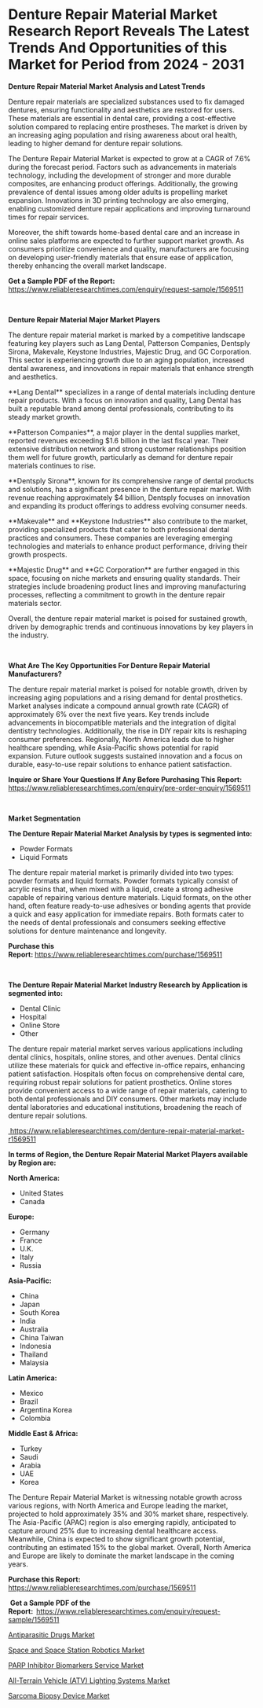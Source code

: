 <p><h1>Denture Repair Material Market Research Report Reveals The Latest Trends And Opportunities of this Market for Period from 2024 - 2031</h1></p><p><strong>Denture Repair Material Market Analysis and Latest Trends</strong></p>
<p><p>Denture repair materials are specialized substances used to fix damaged dentures, ensuring functionality and aesthetics are restored for users. These materials are essential in dental care, providing a cost-effective solution compared to replacing entire prostheses. The market is driven by an increasing aging population and rising awareness about oral health, leading to higher demand for denture repair solutions.</p><p>The Denture Repair Material Market is expected to grow at a CAGR of 7.6% during the forecast period. Factors such as advancements in materials technology, including the development of stronger and more durable composites, are enhancing product offerings. Additionally, the growing prevalence of dental issues among older adults is propelling market expansion. Innovations in 3D printing technology are also emerging, enabling customized denture repair applications and improving turnaround times for repair services.</p><p>Moreover, the shift towards home-based dental care and an increase in online sales platforms are expected to further support market growth. As consumers prioritize convenience and quality, manufacturers are focusing on developing user-friendly materials that ensure ease of application, thereby enhancing the overall market landscape.</p></p>
<p><strong>Get a Sample PDF of the Report:&nbsp;</strong> <a href="https://www.reliableresearchtimes.com/enquiry/request-sample/1569511?utm_campaign=1740&utm_medium=2&utm_source=Github&utm_content=ia&utm_term=14102024&utm_id=denture-repair-material">https://www.reliableresearchtimes.com/enquiry/request-sample/1569511</a></p>
<p>&nbsp;</p>
<p><strong>Denture Repair Material Major Market Players</strong></p>
<p><p>The denture repair material market is marked by a competitive landscape featuring key players such as Lang Dental, Patterson Companies, Dentsply Sirona, Makevale, Keystone Industries, Majestic Drug, and GC Corporation. This sector is experiencing growth due to an aging population, increased dental awareness, and innovations in repair materials that enhance strength and aesthetics.</p><p>**Lang Dental** specializes in a range of dental materials including denture repair products. With a focus on innovation and quality, Lang Dental has built a reputable brand among dental professionals, contributing to its steady market growth.</p><p>**Patterson Companies**, a major player in the dental supplies market, reported revenues exceeding $1.6 billion in the last fiscal year. Their extensive distribution network and strong customer relationships position them well for future growth, particularly as demand for denture repair materials continues to rise.</p><p>**Dentsply Sirona**, known for its comprehensive range of dental products and solutions, has a significant presence in the denture repair market. With revenue reaching approximately $4 billion, Dentsply focuses on innovation and expanding its product offerings to address evolving consumer needs.</p><p>**Makevale** and **Keystone Industries** also contribute to the market, providing specialized products that cater to both professional dental practices and consumers. These companies are leveraging emerging technologies and materials to enhance product performance, driving their growth prospects.</p><p>**Majestic Drug** and **GC Corporation** are further engaged in this space, focusing on niche markets and ensuring quality standards. Their strategies include broadening product lines and improving manufacturing processes, reflecting a commitment to growth in the denture repair materials sector.</p><p>Overall, the denture repair material market is poised for sustained growth, driven by demographic trends and continuous innovations by key players in the industry.</p></p>
<p>&nbsp;</p>
<p><strong>What Are The Key Opportunities For Denture Repair Material Manufacturers?</strong></p>
<p><p>The denture repair material market is poised for notable growth, driven by increasing aging populations and a rising demand for dental prosthetics. Market analyses indicate a compound annual growth rate (CAGR) of approximately 6% over the next five years. Key trends include advancements in biocompatible materials and the integration of digital dentistry technologies. Additionally, the rise in DIY repair kits is reshaping consumer preferences. Regionally, North America leads due to higher healthcare spending, while Asia-Pacific shows potential for rapid expansion. Future outlook suggests sustained innovation and a focus on durable, easy-to-use repair solutions to enhance patient satisfaction.</p></p>
<p><strong>Inquire or Share Your Questions If Any Before Purchasing This Report:</strong> <a href="https://www.reliableresearchtimes.com/enquiry/pre-order-enquiry/1569511?utm_campaign=1740&utm_medium=2&utm_source=Github&utm_content=ia&utm_term=14102024&utm_id=denture-repair-material">https://www.reliableresearchtimes.com/enquiry/pre-order-enquiry/1569511</a></p>
<p>&nbsp;</p>
<p><strong>Market Segmentation</strong></p>
<p><strong>The Denture Repair Material Market Analysis by types is segmented into:</strong></p>
<p><ul><li>Powder Formats</li><li>Liquid Formats</li></ul></p>
<p><p>The denture repair material market is primarily divided into two types: powder formats and liquid formats. Powder formats typically consist of acrylic resins that, when mixed with a liquid, create a strong adhesive capable of repairing various denture materials. Liquid formats, on the other hand, often feature ready-to-use adhesives or bonding agents that provide a quick and easy application for immediate repairs. Both formats cater to the needs of dental professionals and consumers seeking effective solutions for denture maintenance and longevity.</p></p>
<p><strong>Purchase this Report:&nbsp;</strong><a href="https://www.reliableresearchtimes.com/purchase/1569511?utm_campaign=1740&utm_medium=2&utm_source=Github&utm_content=ia&utm_term=14102024&utm_id=denture-repair-material">https://www.reliableresearchtimes.com/purchase/1569511</a></p>
<p>&nbsp;</p>
<p><strong>The Denture Repair Material Market Industry Research by Application is segmented into:</strong></p>
<p><ul><li>Dental Clinic</li><li>Hospital</li><li>Online Store</li><li>Other</li></ul></p>
<p><p>The denture repair material market serves various applications including dental clinics, hospitals, online stores, and other avenues. Dental clinics utilize these materials for quick and effective in-office repairs, enhancing patient satisfaction. Hospitals often focus on comprehensive dental care, requiring robust repair solutions for patient prosthetics. Online stores provide convenient access to a wide range of repair materials, catering to both dental professionals and DIY consumers. Other markets may include dental laboratories and educational institutions, broadening the reach of denture repair solutions.</p></p>
<p><a href="https://www.reliableresearchtimes.com/denture-repair-material-market-r1569511?utm_campaign=1740&utm_medium=2&utm_source=Github&utm_content=ia&utm_term=14102024&utm_id=denture-repair-material">&nbsp;https://www.reliableresearchtimes.com/denture-repair-material-market-r1569511</a></p>
<p><strong>In terms of Region, the Denture Repair Material Market Players available by Region are:</strong></p>
<p>
    <p> <strong> North America: </strong>
        <ul>
            <li>United States</li>
            <li>Canada</li>
        </ul>
        </p> 
    <p> <strong> Europe: </strong>
        <ul>
            <li>Germany</li>
            <li>France</li>
            <li>U.K.</li>
            <li>Italy</li>
            <li>Russia</li>
        </ul>
        </p> 
    <p> <strong> Asia-Pacific: </strong>
        <ul>
            <li>China</li>
            <li>Japan</li>
            <li>South Korea</li>
            <li>India</li>
            <li>Australia</li>
            <li>China Taiwan</li>
            <li>Indonesia</li>
            <li>Thailand</li>
            <li>Malaysia</li>
        </ul>
        </p> 
    <p> <strong> Latin America: </strong>
        <ul>
            <li>Mexico</li>
            <li>Brazil</li>
            <li>Argentina Korea</li>
            <li>Colombia</li>
        </ul>
        </p> 
    <p> <strong> Middle East & Africa: </strong>
        <ul>
            <li>Turkey</li>
            <li>Saudi</li>
            <li>Arabia</li>
            <li>UAE</li>
            <li>Korea</li>
        </ul>
    </p>
    </p>
<p><p>The Denture Repair Material Market is witnessing notable growth across various regions, with North America and Europe leading the market, projected to hold approximately 35% and 30% market share, respectively. The Asia-Pacific (APAC) region is also emerging rapidly, anticipated to capture around 25% due to increasing dental healthcare access. Meanwhile, China is expected to show significant growth potential, contributing an estimated 15% to the global market. Overall, North America and Europe are likely to dominate the market landscape in the coming years.</p></p>
<p><strong>Purchase this Report: </strong><a href="https://www.reliableresearchtimes.com/purchase/1569511?utm_campaign=1740&utm_medium=2&utm_source=Github&utm_content=ia&utm_term=14102024&utm_id=denture-repair-material">https://www.reliableresearchtimes.com/purchase/1569511</a></p>
<p>&nbsp;<strong>Get a Sample PDF of the Report:&nbsp;&nbsp;</strong><a href="https://www.reliableresearchtimes.com/enquiry/request-sample/1569511?utm_campaign=1740&utm_medium=2&utm_source=Github&utm_content=ia&utm_term=14102024&utm_id=denture-repair-material">https://www.reliableresearchtimes.com/enquiry/request-sample/1569511</a></p>
<p><strong></strong></p>
<p><p><a href="https://www.linkedin.com/pulse/antiparasitic-drugs-market-size-type-typeanthelminticsantiprotozoalsothersby-zkbee?trk=public_post_embed_feed-article-content&utm_campaign=1740&utm_medium=2&utm_source=Github&utm_content=ia&utm_term=14102024&utm_id=denture-repair-material">Antiparasitic Drugs Market</a></p><p><a href="https://www.linkedin.com/pulse/market-leaders-laggards-global-space-station-robotics-vkale?utm_campaign=1740&utm_medium=2&utm_source=Github&utm_content=ia&utm_term=14102024&utm_id=denture-repair-material">Space and Space Station Robotics Market</a></p><p><a href="https://www.linkedin.com/pulse/insights-parp-inhibitor-biomarkers-service-market-players-size-l1pce?trk=public_post_embed_feed-article-content&utm_campaign=1740&utm_medium=2&utm_source=Github&utm_content=ia&utm_term=14102024&utm_id=denture-repair-material">PARP Inhibitor Biomarkers Service Market</a></p><p><a href="https://www.linkedin.com/pulse/all-terrain-vehicle-atv-lighting-systems-market-analysis-report-kzfic?trk=public_post_embed_feed-article-content&utm_campaign=1740&utm_medium=2&utm_source=Github&utm_content=ia&utm_term=14102024&utm_id=denture-repair-material">All-Terrain Vehicle (ATV) Lighting Systems Market</a></p><p><a href="https://www.linkedin.com/pulse/sarcoma-biopsy-device-market-growth-segmentation-regional-3wbqc?trk=public_post_embed_feed-article-content&utm_campaign=1740&utm_medium=2&utm_source=Github&utm_content=ia&utm_term=14102024&utm_id=denture-repair-material">Sarcoma Biopsy Device Market</a></p></p>